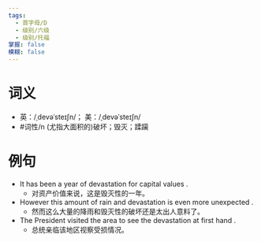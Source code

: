 ```yaml
---
tags:
  - 首字母/D
  - 级别/六级
  - 级别/托福
掌握: false
模糊: false
---
```

# 词义
- 英：/ˌdevəˈsteɪʃn/； 美：/ˌdevəˈsteɪʃn/
- #词性/n  (尤指大面积的)破坏；毁灭；蹂躏
# 例句
- It has been a year of devastation for capital values .
	- 对资产价值来说，这是毁灭性的一年。
- However this amount of rain and devastation is even more unexpected .
	- 然而这么大量的降雨和毁灭性的破坏还是太出人意料了。
- The President visited the area to see the devastation at first hand .
	- 总统亲临该地区视察受损情况。
